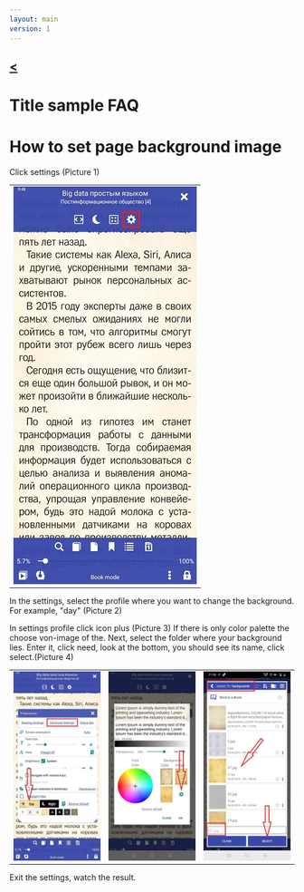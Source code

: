 ```yaml
---
layout: main
version: 1
---
```

[<](/wiki/faq)
---

# Title sample FAQ


# How to set page background image

Click settings (Picture 1)

||
|-|
|![](1.jpg)|

In the settings, select the profile where you want to change the background. For example, "day" (Picture 2)

In settings profile click icon plus (Picture 3) If there is only color palette the choose von-image of the.
Next, select the folder where your background lies. Enter it, click need, look at the bottom, you should see its name, click select.(Picture 4)

||||
|-|-|-|
|![](2.jpg)|![](3.jpg)|![](4.jpg)|

Exit the settings, watch the result.

